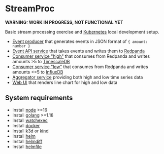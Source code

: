# StreamProc

**WARNING: WORK IN PROGRESS, NOT FUNCTIONAL YET**

Basic stream processing exercise and [Kubernetes](https://kubernetes.io) local development setup.

- [Event producer](./services/event-producer) that generates events in JSON format of `{ amount: number }`
- [Event API service](./services/event-api) that takes events and writes them to [Redpanda](https://redpanda.com)
- [Consumer service "high"](./services/consumer-high) that consumes from Redpanda and writes amounts >5 to [TimescaleDB](https://www.timescale.com)
- [Consumer service "low"](./services/consumer-low) that consumes from Redpanda and writes amounts <=5 to [InfluxDB](https://www.influxdata.com)
- [Aggregator service](./services/aggregator) providing both high and low time series data
- [Web UI](./services/web-ui) that renders line chart for high and low data

## System requirements

- Install [node](https://nodejs.org/en/) >=16
- Install [golang](https://go.dev) >=1.18
- Install [watchexec](https://github.com/watchexec/watchexec)
- Install [docker](https://www.docker.com)
- Install [k3d](https://k3d.io) or [kind](https://kind.sigs.k8s.io)
- Install [helm](https://helm.sh)
- Install [helmdiff](https://github.com/databus23/helm-diff)
- Install [helmfile](https://github.com/roboll/helmfile)
